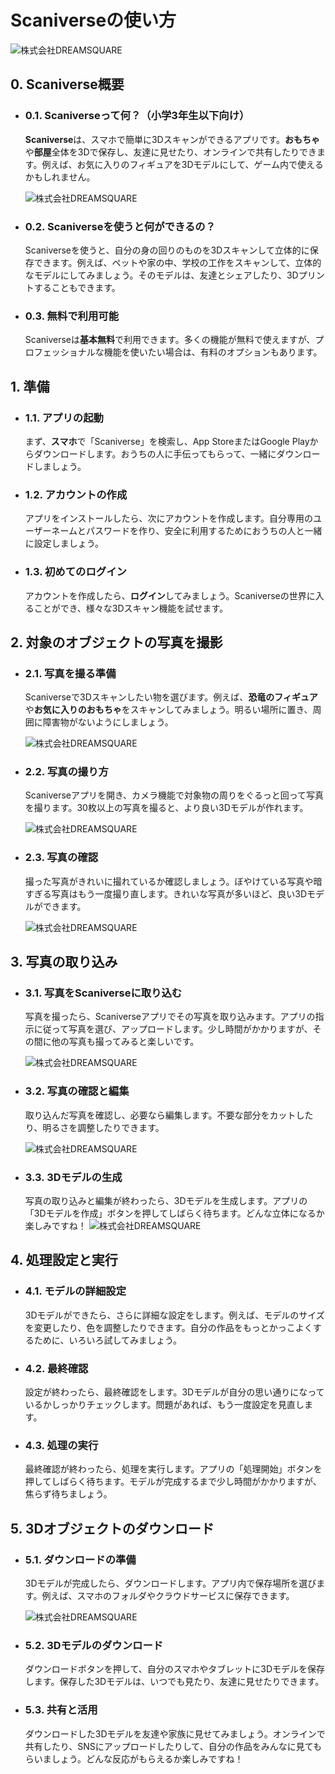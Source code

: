 # Scaniverseの使い方

![株式会社DREAMSQUARE](image/Lesson_top1.png)

## 0. Scaniverse概要

- ### 0.1. Scaniverseって何？（小学3年生以下向け）

    **Scaniverse**は、スマホで簡単に3Dスキャンができるアプリです。**おもちゃ**や**部屋**全体を3Dで保存し、友達に見せたり、オンラインで共有したりできます。例えば、お気に入りのフィギュアを3Dモデルにして、ゲーム内で使えるかもしれません。

    ![株式会社DREAMSQUARE](image/Scaniverse_Official_logo.png)

- ### 0.2. Scaniverseを使うと何ができるの？

    Scaniverseを使うと、自分の身の回りのものを3Dスキャンして立体的に保存できます。例えば、ペットや家の中、学校の工作をスキャンして、立体的なモデルにしてみましょう。そのモデルは、友達とシェアしたり、3Dプリントすることもできます。

- ### 0.3. 無料で利用可能

    Scaniverseは**基本無料**で利用できます。多くの機能が無料で使えますが、プロフェッショナルな機能を使いたい場合は、有料のオプションもあります。

## 1. 準備

- ### 1.1. アプリの起動

    まず、**スマホ**で「Scaniverse」を検索し、App StoreまたはGoogle Playからダウンロードします。おうちの人に手伝ってもらって、一緒にダウンロードしましょう。

- ### 1.2. アカウントの作成

    アプリをインストールしたら、次にアカウントを作成します。自分専用のユーザーネームとパスワードを作り、安全に利用するためにおうちの人と一緒に設定しましょう。

- ### 1.3. 初めてのログイン

    アカウントを作成したら、**ログイン**してみましょう。Scaniverseの世界に入ることができ、様々な3Dスキャン機能を試せます。

## 2. 対象のオブジェクトの写真を撮影

- ### 2.1. 写真を撮る準備

    Scaniverseで3Dスキャンしたい物を選びます。例えば、**恐竜のフィギュア**や**お気に入りのおもちゃ**をスキャンしてみましょう。明るい場所に置き、周囲に障害物がないようにしましょう。

    ![株式会社DREAMSQUARE](image/Photo_Standby_Standerd1_Scaniverse.jpg)

- ### 2.2. 写真の撮り方

    Scaniverseアプリを開き、カメラ機能で対象物の周りをぐるっと回って写真を撮ります。30枚以上の写真を撮ると、より良い3Dモデルが作れます。

    ![株式会社DREAMSQUARE](image/Photo_Standby_Standerd2_Scaniverse.jpg)

- ### 2.3. 写真の確認

    撮った写真がきれいに撮れているか確認しましょう。ぼやけている写真や暗すぎる写真はもう一度撮り直します。きれいな写真が多いほど、良い3Dモデルができます。

    ![株式会社DREAMSQUARE](image/Photo_Standby_Standerd3_Scaniverse.jpg)

## 3. 写真の取り込み

- ### 3.1. 写真をScaniverseに取り込む

    写真を撮ったら、Scaniverseアプリでその写真を取り込みます。アプリの指示に従って写真を選び、アップロードします。少し時間がかかりますが、その間に他の写真も撮ってみると楽しいです。

    ![株式会社DREAMSQUARE](image/Step12.png)

- ### 3.2. 写真の確認と編集

    取り込んだ写真を確認し、必要なら編集します。不要な部分をカットしたり、明るさを調整したりできます。

    ![株式会社DREAMSQUARE](image/Step13.png)

- ### 3.3. 3Dモデルの生成

    写真の取り込みと編集が終わったら、3Dモデルを生成します。アプリの「3Dモデルを作成」ボタンを押してしばらく待ちます。どんな立体になるか楽しみですね！
    ![株式会社DREAMSQUARE](image/Step14.png)

## 4. 処理設定と実行

- ### 4.1. モデルの詳細設定

    3Dモデルができたら、さらに詳細な設定をします。例えば、モデルのサイズを変更したり、色を調整したりできます。自分の作品をもっとかっこよくするために、いろいろ試してみましょう。

- ### 4.2. 最終確認

    設定が終わったら、最終確認をします。3Dモデルが自分の思い通りになっているかしっかりチェックします。問題があれば、もう一度設定を見直します。

- ### 4.3. 処理の実行

    最終確認が終わったら、処理を実行します。アプリの「処理開始」ボタンを押してしばらく待ちます。モデルが完成するまで少し時間がかかりますが、焦らず待ちましょう。

## 5. 3Dオブジェクトのダウンロード

- ### 5.1. ダウンロードの準備

    3Dモデルが完成したら、ダウンロードします。アプリ内で保存場所を選びます。例えば、スマホのフォルダやクラウドサービスに保存できます。

    ![株式会社DREAMSQUARE](image/Step14.png)

- ### 5.2. 3Dモデルのダウンロード

    ダウンロードボタンを押して、自分のスマホやタブレットに3Dモデルを保存します。保存した3Dモデルは、いつでも見たり、友達に見せたりできます。

- ### 5.3. 共有と活用

    ダウンロードした3Dモデルを友達や家族に見せてみましょう。オンラインで共有したり、SNSにアップロードしたりして、自分の作品をみんなに見てもらいましょう。どんな反応がもらえるか楽しみですね！
